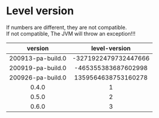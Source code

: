 # Level version

If numbers are different, they are not compatible.  
If not compatible, The JVM will throw an exception!!!

|      version      |    level-version     |
| :---------------: | :------------------: |
| 200913-pa-build.0 | -3271922479732447666 |
| 200919-pa-build.0 | -465355383687602998  |
| 200926-pa-build.0 | 1359564638753160278  |
|       0.4.0       |          1           |
|       0.5.0       |          2           |
|       0.6.0       |          3           |
